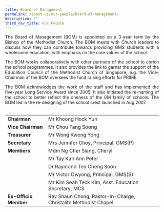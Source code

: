 ```yaml
---
title: Board of Management
permalink: /about-us/our-people/board-of-management/
description: ""
third_nav_title: Our People
---
```

<p style="text-align: justify;">The Board of Management (BOM) is appointed on a 3-year term by the Bishop of the Methodist Church. The BOM meets with Church leaders to discuss how they can contribute towards providing&nbsp;GMS&nbsp;students with a wholesome education, with emphasis on the core values of the school.  
  
</p><p style="text-align: justify;">The BOM works collaboratively with other partners of the school to enrich the school programmes. It also provides the link to garner the support of the Education Council of the Methodist Church of Singapore, e.g. the Vice-Chairman of the BOM oversees the fund raising efforts for PRIME.  
  
</p><p style="text-align: justify;">The BOM acknowledges the work of the staff and has implemented the five-year Long Service Award since 2005. It also initiated the re-naming of the school to better reflect the oneness of the GM family of schools. The BOM led in the re-designing of the school crest launched in Aug 2007.<br>
<br>
	
| |  |  |
|---|---|---|
| <b>Chairman</b> | Mr Khoong Hock Yun |
| <b>Vice Chairman</b> | Mr Chou Fang Soong |
| <b>Treasurer</b> | Mr Wong Kwong Yong |
| <b>Secretary</b> | Mrs Jennifer Choy, Principal, GMS(P)|
|<b> Members</b> | Mdm Ng Cher Siang, Cheryl |
|  | Mr Tay Kah Ann Peter |
|  | Dr Raymond Teo Cheng Soon |
|  | Mr Victor Owyong,&nbsp;Principal, GMS(S) |
|  | Mr Kim Seah Teck Kim, Asst. Education Secretary, MCS |
| <b>Ex-Officio Member</b> | Rev Shaun Chong,  Pastor-in-Charge,  Christalite Methodist Chapel |

</p>